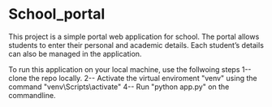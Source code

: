 # School_portal
This project  is a simple portal web application for school. 
The portal  allows students to enter their personal and academic details.
Each student’s details can also be managed in the application. 

To run this application on your local machine, use the follwoing steps
1--clone the repo locally.
2-- Activate the virtual enviroment "venv" using the command "venv\Scripts\activate"
4-- Run "python app.py" on the commandline. 
